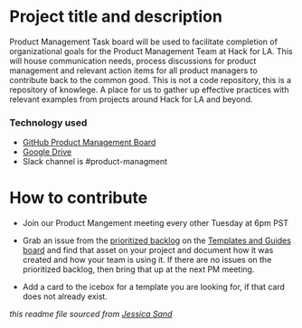 # Project title and description

Product Management Task board will be used to facilitate completion of organizational goals for the Product Management Team at Hack for LA. This will house communication needs, process discussions for product management and relevant action items for all product managers to contribute back to the common good. This is not a code repository, this is a repository of knowlege. A place for us to gather up effective practices with relevant examples from projects around Hack for LA and beyond.

### Technology used

- [GitHub Product Management Board](https://github.com/100Automations/Website/projects/1)
- [Google Drive](https://drive.google.com/drive/u/1/folders/1lO8k_0Z1UejkuRlNMYlUl2xlqgyBmvrF) 
- Slack channel is #product-managment 

# How to contribute
- Join our Product Mangement meeting every other Tuesday at 6pm PST

- Grab an issue from the [prioritized backlog](https://github.com/hackforla/product-managment/projects/2#column-10573805) on the [Templates and Guides board](https://github.com/hackforla/product-managment/projects/2) and find that asset on your project and document how it was created and how your team is using it.  If there are no issues on the prioritized backlog, then bring that up at the next PM meeting.

- Add a card to the icebox for a template you are looking for, if that card does not already exist.



*this readme file sourced from [Jessica Sand](http://jessicasand.com/other-stuff/just-enough-docs/)*
